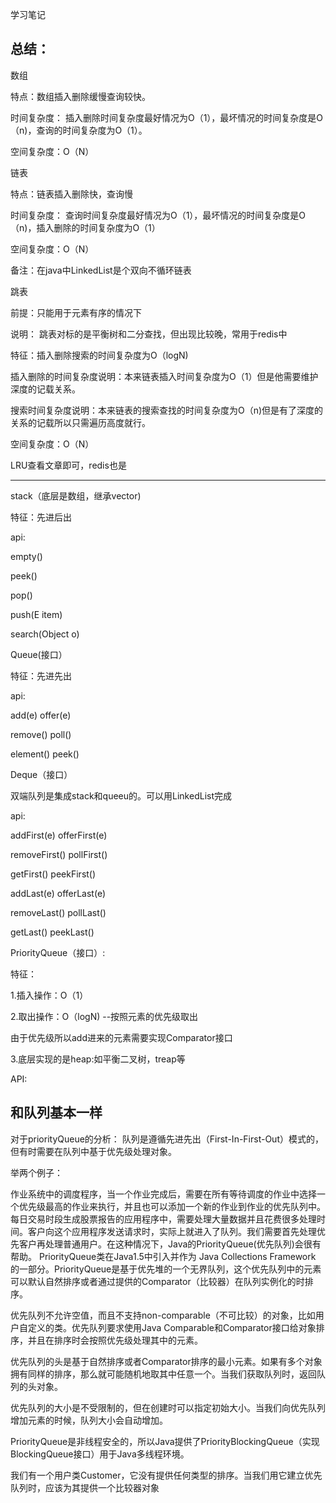 学习笔记

总结：
----------------------------------------------------------------------------


数组

特点：数组插入删除缓慢查询较快。

时间复杂度： 插入删除时间复杂度最好情况为O（1），最坏情况的时间复杂度是O（n)，查询的时间复杂度为O（1）。

空间复杂度：O（N）

链表

特点：链表插入删除快，查询慢

时间复杂度： 查询时间复杂度最好情况为O（1），最坏情况的时间复杂度是O（n)，插入删除的时间复杂度为O（1）

空间复杂度：O（N）

备注：在java中LinkedList是个双向不循环链表

跳表

前提：只能用于元素有序的情况下

说明： 跳表对标的是平衡树和二分查找，但出现比较晚，常用于redis中

特征：插入删除搜索的时间复杂度为O（logN)

插入删除的时间复杂度说明：本来链表插入时间复杂度为O（1）但是他需要维护深度的记载关系。

搜索时间复杂度说明：本来链表的搜索查找的时间复杂度为O（n)但是有了深度的关系的记载所以只需遍历高度就行。

空间复杂度：O（N）

LRU查看文章即可，redis也是

---------------------------------------------------------------------





stack（底层是数组，继承vector)

特征：先进后出

api:

 empty()

 

peek()  

 

pop()  

 

push(E item) 

search(Object o)

Queue(接口）

特征：先进先出

api:

add(e)         offer(e)

remove()     poll()

element()    peek()

Deque（接口）

双端队列是集成stack和queeu的。可以用LinkedList完成

api:

addFirst(e)  offerFirst(e)

removeFirst()  pollFirst()

getFirst()  peekFirst()

addLast(e)  offerLast(e)

removeLast()  pollLast()

getLast()  peekLast()

PriorityQueue（接口）:

特征：

1.插入操作：O（1）

2.取出操作：O（logN) --按照元素的优先级取出

由于优先级所以add进来的元素需要实现Comparator接口

3.底层实现的是heap:如平衡二叉树，treap等

API:

和队列基本一样
-----------------------------------------------
对于priorityQueue的分析：
队列是遵循先进先出（First-In-First-Out）模式的，但有时需要在队列中基于优先级处理对象。

举两个例子：

作业系统中的调度程序，当一个作业完成后，需要在所有等待调度的作业中选择一个优先级最高的作业来执行，并且也可以添加一个新的作业到作业的优先队列中。
每日交易时段生成股票报告的应用程序中，需要处理大量数据并且花费很多处理时间。客户向这个应用程序发送请求时，实际上就进入了队列。我们需要首先处理优先客户再处理普通用户。在这种情况下，Java的PriorityQueue(优先队列)会很有帮助。
PriorityQueue类在Java1.5中引入并作为 Java Collections Framework 的一部分。PriorityQueue是基于优先堆的一个无界队列，这个优先队列中的元素可以默认自然排序或者通过提供的Comparator（比较器）在队列实例化的时排序。

优先队列不允许空值，而且不支持non-comparable（不可比较）的对象，比如用户自定义的类。优先队列要求使用Java Comparable和Comparator接口给对象排序，并且在排序时会按照优先级处理其中的元素。

优先队列的头是基于自然排序或者Comparator排序的最小元素。如果有多个对象拥有同样的排序，那么就可能随机地取其中任意一个。当我们获取队列时，返回队列的头对象。

优先队列的大小是不受限制的，但在创建时可以指定初始大小。当我们向优先队列增加元素的时候，队列大小会自动增加。

PriorityQueue是非线程安全的，所以Java提供了PriorityBlockingQueue（实现BlockingQueue接口）用于Java多线程环境。

我们有一个用户类Customer，它没有提供任何类型的排序。当我们用它建立优先队列时，应该为其提供一个比较器对象


